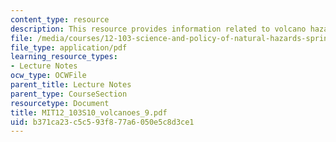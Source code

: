 ```yaml
---
content_type: resource
description: This resource provides information related to volcano hazards.
file: /media/courses/12-103-science-and-policy-of-natural-hazards-spring-2010/b371ca23c5c593f877a6050e5c8d3ce1_MIT12_103S10_volcanoes_9.pdf
file_type: application/pdf
learning_resource_types:
- Lecture Notes
ocw_type: OCWFile
parent_title: Lecture Notes
parent_type: CourseSection
resourcetype: Document
title: MIT12_103S10_volcanoes_9.pdf
uid: b371ca23-c5c5-93f8-77a6-050e5c8d3ce1
---
```

